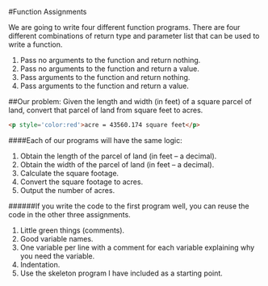#Function Assignments

We are going to write four different function programs.  There are four different combinations of return type and parameter list that can be used to write a function.

1.  Pass no arguments to the function and return nothing.
2.  Pass no arguments to the function and return a value.
3.  Pass arguments to the function and return nothing.
4.  Pass arguments to the function and return a value.

##Our problem:
Given the length and width (in feet) of a square parcel of land, convert that parcel of land from square feet to acres.

```html
<p style='color:red'>acre = 43560.174 square feet</p>
```

####Each of our programs will have the same logic:
1.  Obtain the length of the parcel of land (in feet – a decimal).
2.  Obtain the width of the parcel of land (in feet – a decimal).
3.  Calculate the square footage.
4.  Convert the square footage to acres.
5.  Output the number of acres.

######If you write the code to the first program well, you can reuse the code in the other three assignments.
1.  Little green things (comments).
2.  Good variable names.
3.  One variable per line with a comment for each variable explaining why you need the variable.
4.  Indentation.
5.  Use the skeleton program I have included as a starting point.